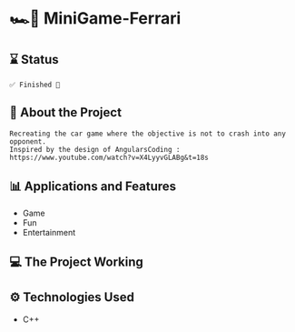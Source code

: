 # 🏎️💨 MiniGame-Ferrari
## ⌛ Status
    ✅ Finished 🎉
## 📄 About the Project
    Recreating the car game where the objective is not to crash into any opponent.
    Inspired by the design of AngularsCoding : https://www.youtube.com/watch?v=X4LyyvGLABg&t=18s
## 📊 Applications and Features
- Game
- Fun
- Entertainment
## 💻 The Project Working

## ⚙ Technologies Used
- C++
